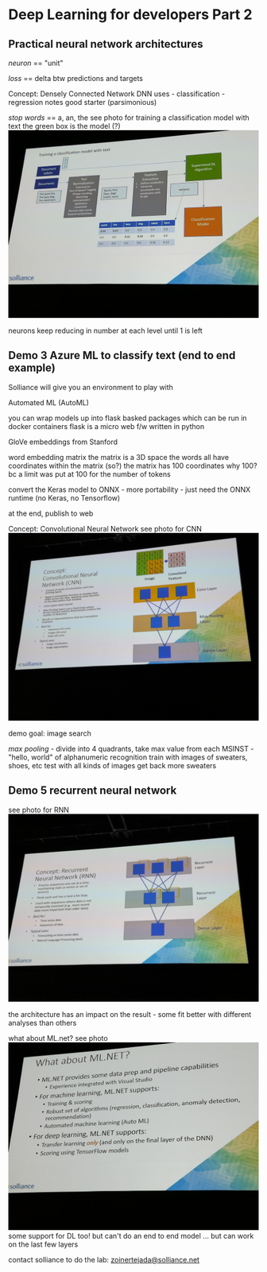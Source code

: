 # Deep Learning for developers Part 2

## Practical neural network architectures

*neuron* == "unit"

*loss* == delta btw predictions and targets

Concept: Densely Connected Network
DNN
	uses
	- classification
	- regression
	notes
	good starter (parsimonious)

*stop words* == a, an, the
see photo for training a classification model with text
	the green box is the model (?)
![Resources](train-classification-model.jpg)

neurons keep reducing in number at each level until 1 is left

## Demo 3 Azure ML to classify text (end to end example)

Solliance will give you an environment to play with

Automated ML (AutoML)

you can wrap models up into flask basked packages which can be run in docker containers
	flask is a micro web f/w written in python

GloVe embeddings from Stanford

word embedding matrix
	the matrix is a 3D space
	the words all have coordinates within the matrix (so?)
	the matrix has 100 coordinates
		why 100? bc a limit was put at 100 for the number of tokens

convert the Keras model to ONNX 
	- more portability
	- just need the ONNX runtime (no Keras, no Tensorflow)

at the end, publish to web

Concept: Convolutional Neural Network
see photo for CNN
![Resources](cnn.jpg)

demo goal: image search

*max pooling* - divide into 4 quadrants, take max value from each 
MSINST - "hello, world" of alphanumeric recognition
	train with images of sweaters, shoes, etc
	test with all kinds of images
	get back more sweaters

## Demo 5 recurrent neural network
see photo for RNN
![Resources](rnn.jpg)

the architecture has an impact on the result - some fit better with different analyses than others

what about ML.net?
see photo
![Resources](ml-net.jpg)
some support for DL too!
	but can't do an end to end model ... but can work on the last few layers

contact solliance to do the lab:
zoinertejada@solliance.net
